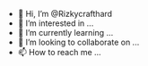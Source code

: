 - 👋 Hi, I’m @Rizkycrafthard
- 👀 I’m interested in ...
- 🌱 I’m currently learning ...
- 💞️ I’m looking to collaborate on ...
- 📫 How to reach me ...

<!---
Rizkycrafthard/Rizkycrafthard is a ✨ special ✨ repository because its `README.md` (this file) appears on your GitHub profile.
You can click the Preview link to take a look at your changes.
--->
